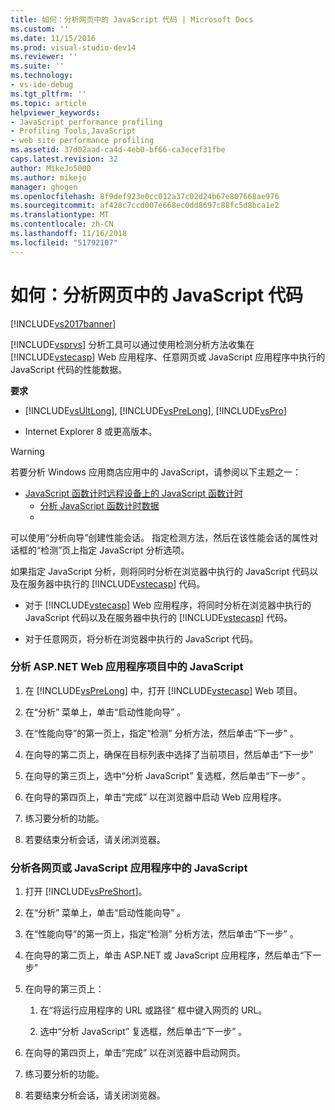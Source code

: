```yaml
---
title: 如何：分析网页中的 JavaScript 代码 | Microsoft Docs
ms.custom: ''
ms.date: 11/15/2016
ms.prod: visual-studio-dev14
ms.reviewer: ''
ms.suite: ''
ms.technology:
- vs-ide-debug
ms.tgt_pltfrm: ''
ms.topic: article
helpviewer_keywords:
- JavaScript performance profiling
- Profiling Tools,JavaScript
- web site performance profiling
ms.assetid: 37d02aad-ca4d-4eb0-bf66-ca3ecef31fbe
caps.latest.revision: 32
author: MikeJo5000
ms.author: mikejo
manager: ghogen
ms.openlocfilehash: 8f9def923e0cc012a37c02d24b67e807668ae976
ms.sourcegitcommit: af428c7ccd007e668ec0dd8697c88fc5d8bca1e2
ms.translationtype: MT
ms.contentlocale: zh-CN
ms.lasthandoff: 11/16/2018
ms.locfileid: "51792107"
---
```

# <a name="how-to-profile-javascript-code-in-web-pages"></a>如何：分析网页中的 JavaScript 代码
[!INCLUDE[vs2017banner](../includes/vs2017banner.md)]

[!INCLUDE[vsprvs](../includes/vsprvs-md.md)] 分析工具可以通过使用检测分析方法收集在 [!INCLUDE[vstecasp](../includes/vstecasp-md.md)] Web 应用程序、任意网页或 JavaScript 应用程序中执行的 JavaScript 代码的性能数据。  
  
 **要求**  
  
-   [!INCLUDE[vsUltLong](../includes/vsultlong-md.md)], [!INCLUDE[vsPreLong](../includes/vsprelong-md.md)], [!INCLUDE[vsPro](../includes/vspro-md.md)]  
  
-   Internet Explorer 8 或更高版本。  
  
> [!WARNING]
>  若要分析 Windows 应用商店应用中的 JavaScript，请参阅以下主题之一：  
> 
> - [JavaScript 函数计时](http://msdn.microsoft.com/library/b2bf49fc-aea7-4d9c-8fcf-cff8b8dd0c03)[远程设备上的 JavaScript 函数计时](http://msdn.microsoft.com/library/d78812b6-a97e-46dc-8d99-e724d1d725d8)  
>   -   [分析 JavaScript 函数计时数据](http://msdn.microsoft.com/library/b5aea8d8-36df-47ba-a7ca-95406700ca9b)  
>   -  
  
 可以使用“分析向导”创建性能会话。 指定检测方法，然后在该性能会话的属性对话框的“检测”页上指定 JavaScript 分析选项。  
  
 如果指定 JavaScript 分析，则将同时分析在浏览器中执行的 JavaScript 代码以及在服务器中执行的 [!INCLUDE[vstecasp](../includes/vstecasp-md.md)] 代码。  
  
-   对于 [!INCLUDE[vstecasp](../includes/vstecasp-md.md)] Web 应用程序，将同时分析在浏览器中执行的 JavaScript 代码以及在服务器中执行的 [!INCLUDE[vstecasp](../includes/vstecasp-md.md)] 代码。  
  
-   对于任意网页，将分析在浏览器中执行的 JavaScript 代码。  
  
### <a name="to-profile-javascript-in-an-aspnet-web-application-project"></a>分析 ASP.NET Web 应用程序项目中的 JavaScript  
  
1.  在 [!INCLUDE[vsPreLong](../includes/vsprelong-md.md)] 中，打开 [!INCLUDE[vstecasp](../includes/vstecasp-md.md)] Web 项目。  
  
2.  在“分析”  菜单上，单击“启动性能向导” 。  
  
3.  在“性能向导”的第一页上，指定“检测”  分析方法，然后单击“下一步” 。  
  
4.  在向导的第二页上，确保在目标列表中选择了当前项目，然后单击“下一步”   
  
5.  在向导的第三页上，选中“分析 JavaScript”  复选框，然后单击“下一步” 。  
  
6.  在向导的第四页上，单击“完成”  以在浏览器中启动 Web 应用程序。  
  
7.  练习要分析的功能。  
  
8.  若要结束分析会话，请关闭浏览器。  
  
### <a name="to-profile-javascript-in-individual-web-pages-or-a-javascript-applications"></a>分析各网页或 JavaScript 应用程序中的 JavaScript  
  
1.  打开 [!INCLUDE[vsPreShort](../includes/vspreshort-md.md)]。  
  
2.  在“分析”  菜单上，单击“启动性能向导” 。  
  
3.  在“性能向导”的第一页上，指定“检测”  分析方法，然后单击“下一步” 。  
  
4.  在向导的第二页上，单击 ASP.NET 或 JavaScript 应用程序，然后单击“下一步”   
  
5.  在向导的第三页上：  
  
    1.  在“将运行应用程序的 URL 或路径”  框中键入网页的 URL。  
  
    2.  选中“分析 JavaScript”  复选框，然后单击“下一步” 。  
  
6.  在向导的第四页上，单击“完成”  以在浏览器中启动网页。  
  
7.  练习要分析的功能。  
  
8.  若要结束分析会话，请关闭浏览器。



